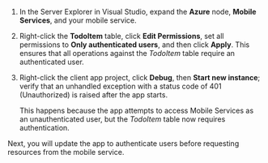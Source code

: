 
1. In the Server Explorer in Visual Studio, expand the **Azure** node, **Mobile Services**, and your mobile service.

2. Right-click the **TodoItem** table, click **Edit Permissions**, set all permissions to **Only authenticated users**, and then click **Apply**. This ensures that all operations against the *TodoItem* table require an authenticated user.

3. Right-click the client app project, click **Debug**, then **Start new instance**; verify that an unhandled exception with a status code of 401 (Unauthorized) is raised after the app starts.

    This happens because the app attempts to access Mobile Services as an unauthenticated user, but the *TodoItem* table now requires authentication.


Next, you will update the app to authenticate users before requesting resources from the mobile service.

